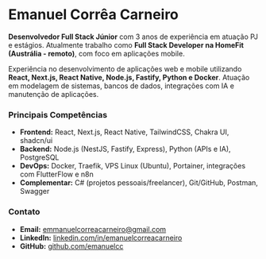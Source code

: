 # Emanuel Corrêa Carneiro

**Desenvolvedor Full Stack Júnior** com 3 anos de experiência em atuação PJ e estágios. Atualmente trabalho como **Full Stack Developer na HomeFit (Austrália - remoto)**, com foco em aplicações mobile.  

Experiência no desenvolvimento de aplicações web e mobile utilizando **React, Next.js, React Native, Node.js, Fastify, Python e Docker**. Atuação em modelagem de sistemas, bancos de dados, integrações com IA e manutenção de aplicações.  

### Principais Competências
- **Frontend:** React, Next.js, React Native, TailwindCSS, Chakra UI, shadcn/ui  
- **Backend:** Node.js (NestJS, Fastify, Express), Python (APIs e IA), PostgreSQL  
- **DevOps:** Docker, Traefik, VPS Linux (Ubuntu), Portainer, integrações com FlutterFlow e n8n  
- **Complementar:** C# (projetos pessoais/freelancer), Git/GitHub, Postman, Swagger  

### Contato
- **Email:** emmanuelcorreacarneiro@gmail.com  
- **LinkedIn:** [linkedin.com/in/emanuelcorreacarneiro](#)  
- **GitHub:** [github.com/emanuelcc](#)  
